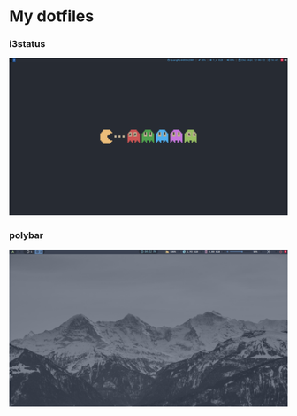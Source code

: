 # My dotfiles

### i3status
![thumbnail](./screenshots/i3status.png)

### polybar
![thumbnail](./screenshots/polybar.png)
